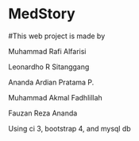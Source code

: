 # MedStory
#This web project is made by

Muhammad Rafi Alfarisi

Leonardho R Sitanggang

Ananda Ardian Pratama P.

Muhammad Akmal Fadhlillah

Fauzan Reza Ananda

Using ci 3, bootstrap 4, and mysql db
